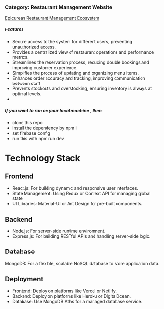 
<!-- Nurturing Energetics -->
<h3>Category: Restaurant Management Website</h3>
<a href="https://a11-nurturing-energetics.web.app/"> Epicurean Restaurant Management Ecosystem</a>

<h5> Features</h5>
<ul>
<li>Secure access to the system for different users, preventing unauthorized access.</li>
<li>Provides a centralized view of restaurant operations and performance metrics.</li>
<li>Streamlines the reservation process, reducing double bookings and improving customer experience.</li>
<li> Simplifies the process of updating and organizing menu items.</li>
<li>  Enhances order accuracy and tracking, improving communication between staff </li>
<li>Prevents stockouts and overstocking, ensuring inventory is always at optimal levels.<li>
</ul>

<h5>If you want to run on your local machine , then</h5>
<ul>
<li>clone this repo</li>
<li>install the dependency by npm i </li>
<li>set firebase config </li>
<li>run this with npm run dev </li>
  
</ul>

# Technology Stack

## Frontend
* React.js: For building dynamic and responsive user interfaces.
* State Management: Using Redux or Context API for managing global state.
* UI Libraries: Material-UI or Ant Design for pre-built components.
## Backend
* Node.js: For server-side runtime environment.
* Express.js: For building RESTful APIs and handling server-side logic.
## Database
MongoDB: For a flexible, scalable NoSQL database to store application data.
## Deployment
* Frontend: Deploy on platforms like Vercel or Netlify.
* Backend: Deploy on platforms like Heroku or DigitalOcean.
* Database: Use MongoDB Atlas for a managed database service.


